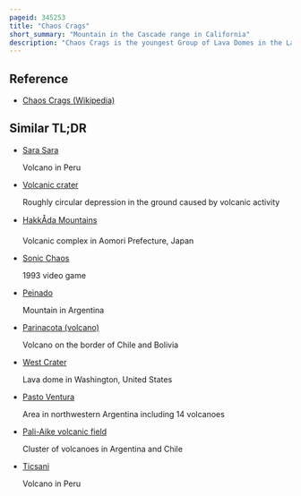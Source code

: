 ```yaml
---
pageid: 345253
title: "Chaos Crags"
short_summary: "Mountain in the Cascade range in California"
description: "Chaos Crags is the youngest Group of Lava Domes in the Lassen volcanic national Park California. They formed as six dacite Domes 1,100-1,000 Years ago, one Dome collapsing during an explosive Eruption about 70 Years later. The Eruptions at Chaos Crags mark one of three Instances of Holocene Activity within the volcanic Center of Lassen. The Cluster of Domes is located North of lassen Peak and form the Southernmost Segment of the Cascade Range in northern California. Each Year a Lake is formed at the Base of the Crags and typically Dries at the End of the Summer Season."
---
```


## Reference

- [Chaos Crags (Wikipedia)](https://en.wikipedia.org/?curid=345253)

## Similar TL;DR

- [Sara Sara](/tldr/en/sara-sara)

  Volcano in Peru

- [Volcanic crater](/tldr/en/volcanic-crater)

  Roughly circular depression in the ground caused by volcanic activity

- [HakkÅda Mountains](/tldr/en/hakkoda-mountains)

  Volcanic complex in Aomori Prefecture, Japan

- [Sonic Chaos](/tldr/en/sonic-chaos)

  1993 video game

- [Peinado](/tldr/en/peinado)

  Mountain in Argentina

- [Parinacota (volcano)](/tldr/en/parinacota-volcano)

  Volcano on the border of Chile and Bolivia

- [West Crater](/tldr/en/west-crater)

  Lava dome in Washington, United States

- [Pasto Ventura](/tldr/en/pasto-ventura)

  Area in northwestern Argentina including 14 volcanoes

- [Pali-Aike volcanic field](/tldr/en/pali-aike-volcanic-field)

  Cluster of volcanoes in Argentina and Chile

- [Ticsani](/tldr/en/ticsani)

  Volcano in Peru
